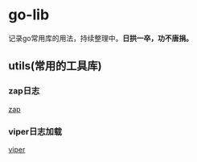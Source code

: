 # go-lib

记录go常用库的用法，持续整理中。**日拱一卒，功不唐捐。**

## utils(常用的工具库)

### zap日志

[zap](https://github.com/luxun9527/go-lib/tree/master/utils/zap)

### viper日志加载

[viper](https://github.com/luxun9527/go-lib/tree/master/utils/viper)

